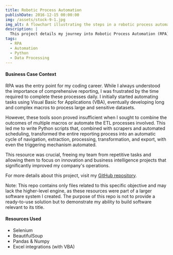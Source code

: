```yaml
---
title: Robotic Process Automation
publishDate: 2016-12-15 00:00:00
img: /assets/stock-9-1.jpg
img_alt: A flowchart illustrating the steps in a robotic process automation workflow
description: |
  This project details my journey into Robotic Process Automation (RPA), where I automated complex reporting tasks to enhance operational efficiency within my organization.
tags:
  - RPA
  - Automation
  - Python
  - Data Processing
---
```


<h4>Business Case Context</h4>
<p>RPA was the entry point for my coding career. While I always understood the importance of comprehensive reporting, I was frustrated by the time required to complete these processes daily. I initially started automating tasks using Visual Basic for Applications (VBA), eventually developing long and complex macros to process large and sensitive datasets.</p>

<p>However, these tools soon proved insufficient when I sought to combine the outcomes of multiple macros or automate the ETL processes involved. This led me to write Python scripts that, combined with scrapers and automated scheduling, transformed the entire reporting process into an automatic cycle of navigation, extraction, processing, transformation, and export, with even the triggering mechanism automated.</p>

<p>This resource was crucial, freeing my team from repetitive tasks and allowing them to focus on innovation and business intelligence projects that significantly improved my company's operations.</p>

<p>For more details about this project, visit my <a href="https://github.com/fcucullu/RPA" target="_blank">GitHub repository</a>.</p>

<p>Note: This repo contains only files related to this specific objective and may lack the higher-level engine, as these resources were part of a larger software system I created. The purpose of this repo is not to provide a ready-to-use solution but to demonstrate my ability to build software relevant to its title.</p>

<h4>Resources Used</h4>

<ul>
    <li>Selenium</li>
    <li>BeautifulSoup</li>
    <li>Pandas & Numpy</li>
    <li>Excel integrations (with VBA)</li>
</ul>
